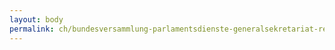 ```yaml
---
layout: body
permalink: ch/bundesversammlung-parlamentsdienste-generalsekretariat-ressourcen-sicherheit-und-logistik-verwaltungsdelegation/
---
```


